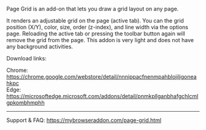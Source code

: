 Page Grid is an add-on that lets you draw a grid layout on any page.  

It renders an adjustable grid on the page (active tab). You can the grid position (X/Y), color, size, order (z-index), and line width via the options page. Reloading the active tab or pressing the toolbar button again will remove the grid from the page. This addon is very light and does not have any background activities.  

Download links:  

Chrome: https://chrome.google.com/webstore/detail/nnnippacfnenmpahblojiljgoneahkpc    
Edge: https://microsoftedge.microsoft.com/addons/detail/pnmkpllganbhafgchlcmlgpkombhmphh  

----------------------------------------

Support & FAQ: https://mybrowseraddon.com/page-grid.html
